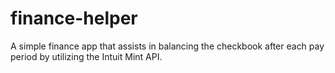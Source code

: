 # finance-helper
A simple finance app that assists in balancing the checkbook after each pay period by utilizing the Intuit Mint API.
